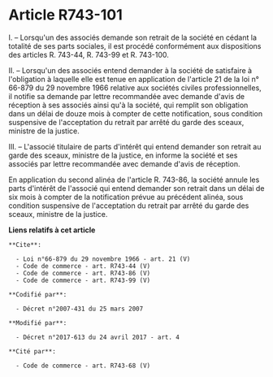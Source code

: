 # Article R743-101

I. – Lorsqu'un des associés demande son retrait de la société en cédant la totalité de ses parts sociales, il est procédé
conformément aux dispositions des articles R. 743-44, R. 743-99 et R. 743-100.

II. – Lorsqu'un des associés entend demander à la société de satisfaire à l'obligation à laquelle elle est tenue en
application de l'article 21 de la loi n° 66-879 du 29 novembre 1966 relative aux sociétés civiles professionnelles, il
notifie sa demande par lettre recommandée avec demande d'avis de réception à ses associés ainsi qu'à la société, qui remplit
son obligation dans un délai de douze mois à compter de cette notification, sous condition suspensive de l'acceptation du
retrait par arrêté du garde des sceaux, ministre de la justice.

III. – L'associé titulaire de parts d'intérêt qui entend demander son retrait au garde des sceaux, ministre de la justice, en
informe la société et ses associés par lettre recommandée avec demande d'avis de réception.

En application du second alinéa de l'article R. 743-86, la société annule les parts d'intérêt de l'associé qui entend
demander son retrait dans un délai de six mois à compter de la notification prévue au précédent alinéa, sous condition
suspensive de l'acceptation du retrait par arrêté du garde des sceaux, ministre de la justice.

**Liens relatifs à cet article**

	**Cite**:

	  - Loi n°66-879 du 29 novembre 1966 - art. 21 (V)
	  - Code de commerce - art. R743-44 (V)
	  - Code de commerce - art. R743-86 (V)
	  - Code de commerce - art. R743-99 (V)

	**Codifié par**:

	  - Décret n°2007-431 du 25 mars 2007

	**Modifié par**:

	  - Décret n°2017-613 du 24 avril 2017 - art. 4

	**Cité par**:

	  - Code de commerce - art. R743-68 (V)
